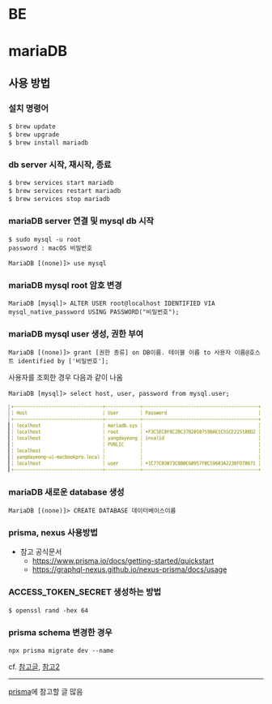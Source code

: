 # BE

# mariaDB

## 사용 방법

### 설치 명령어

```shell
$ brew update
$ brew upgrade
$ brew install mariadb
```

### db server 시작, 재시작, 종료

```shell
$ brew services start mariadb
$ brew services restart mariadb
$ brew services stop mariadb
```

### mariaDB server 연결 및 mysql db 시작

```shell
$ sudo mysql -u root
password : macOS 비밀번호
```

```
MariaDB [(none)]> use mysql
```

### mariaDB mysql root 암호 변경

```
MariaDB [mysql]> ALTER USER root@localhost IDENTIFIED VIA mysql_native_password USING PASSWORD("비밀번호");
```

### mariaDB mysql user 생성, 권한 부여

```
MariaDB [(none)]> grant [권한 종류] on DB이름. 테이블 이름 to 사용자 이름@호스트 identified by ['비밀번호'];
```

사용자를 조회한 경우 다음과 같이 나옴

```
MariaDB [mysql]> select host, user, password from mysql.user;
```

![mysql table 사용자 조회](./readmeImages/사용자%20조회.png)

### mariaDB 새로운 database 생성

```
MariaDB [(none)]> CREATE DATABASE 데이터베이스이름
```

### prisma, nexus 사용방법

- 참고 공식문서
  - https://www.prisma.io/docs/getting-started/quickstart
  - https://graphql-nexus.github.io/nexus-prisma/docs/usage

### ACCESS_TOKEN_SECRET 생성하는 방법

```shell
$ openssl rand -hex 64
```

### prisma schema 변경한 경우

```shell
npx prisma migrate dev --name
```

cf. [참고글](https://jinozblog.tistory.com/118), [참고2](https://codemonkyu.tistory.com/entry/MariaDB-MariaDB-%EA%B4%80%EB%A6%AC-%EC%A0%91%EC%86%8D-%EB%B0%8F-%EA%B0%84%EB%8B%A8-%EC%82%AC%EC%9A%A9%EB%B2%95)

---

[prisma](https://www.prisma.io/docs/orm/overview/prisma-in-your-stack/graphql)에 참고할 글 많음
